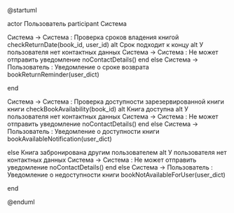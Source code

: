 @startuml

actor Пользователь
participant Система

Система -> Система : Проверка сроков владения книгой checkReturnDate(book_id, user_id)
alt Срок подходит к концу
    alt У пользователя нет контактных данных
      Система -> Система : Не может отправить уведомление noContactDetails()
    end
    else
      Система -> Пользователь : Уведомление о сроке возврата bookReturnReminder(user_dict)
    
end


Система -> Система : Проверка доступности зарезервированной книги книги checkBookAvailability(book_id)
alt Книга доступна
    alt У пользователя нет контактных данных
      Система -> Система : Не может отправить уведомление noContactDetails()
    end
    else
      Система -> Пользователь : Уведомление о доступности книги bookAvailableNotification(user_dict)

else Книга забронирована другим пользователем
     alt У пользователя нет контактных данных
      Система -> Система : Не может отправить уведомление noContactDetails()
    end
    else
    Система -> Пользователь : Уведомление о недоступности книги bookNotAvailableForUser(user_dict)

end


@enduml
